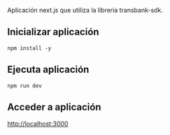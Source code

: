 Aplicación next.js que utiliza la librería transbank-sdk.
## Inicializar aplicación
    npm install -y
## Ejecuta aplicación
    npm run dev
## Acceder a aplicación
 [http://localhost:3000](http://localhost:3000)
